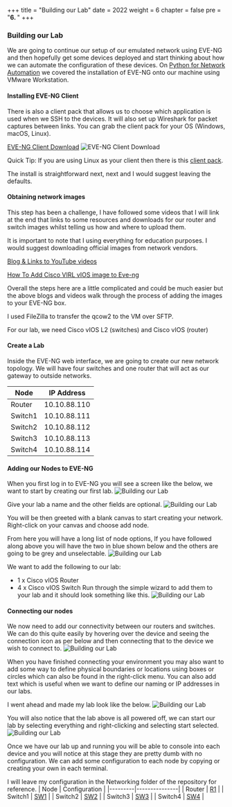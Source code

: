 +++
title = "Building our Lab"
date = 2022
weight = 6
chapter = false
pre = "<b>6. </b>"
+++

### Building our Lab
We are going to continue our setup of our emulated network using EVE-NG and then hopefully get some devices deployed and start thinking about how we can automate the configuration of these devices. On [Python for Network Automation](5-PythonForNetworkAutomation/) we covered the installation of EVE-NG onto our machine using VMware Workstation.

#### Installing EVE-NG Client
There is also a client pack that allows us to choose which application is used when we SSH to the devices. It will also set up Wireshark for packet captures between links. You can grab the client pack for your OS (Windows, macOS, Linux).

[EVE-NG Client Download](https://www.eve-ng.net/index.php/download/)
![EVE-NG Client Download](/Workshop001/images/6.BuildingLab/001-eVE-NGClientDownload.png) 

Quick Tip: If you are using Linux as your client then there is this [client pack](https://github.com/SmartFinn/eve-ng-integration).

The install is straightforward next, next and I would suggest leaving the defaults.

#### Obtaining network images
This step has been a challenge, I have followed some videos that I will link at the end that links to some resources and downloads for our router and switch images whilst telling us how and where to upload them.

It is important to note that I using everything for education purposes. I would suggest downloading official images from network vendors.

[Blog & Links to YouTube videos](https://loopedback.com/2019/11/15/setting-up-eve-ng-for-ccna-ccnp-ccie-level-studies-includes-multiple-vendor-node-support-an-absolutely-amazing-study-tool-to-check-out-asap/)

[How To Add Cisco VIRL vIOS image to Eve-ng](https://networkhunt.com/how-to-add-cisco-virl-vios-image-to-eve-ng/)

Overall the steps here are a little complicated and could be much easier but the above blogs and videos walk through the process of adding the images to your EVE-NG box.

I used FileZilla to transfer the qcow2 to the VM over SFTP.

For our lab, we need Cisco vIOS L2 (switches) and Cisco vIOS (router)

#### Create a Lab
Inside the EVE-NG web interface, we are going to create our new network topology. We will have four switches and one router that will act as our gateway to outside networks.

| Node    | IP Address     |
|---------|----------------|
| Router  | 10.10.88.110   |
| Switch1 | 10.10.88.111   |
| Switch2 | 10.10.88.112   |
| Switch3 | 10.10.88.113   |
| Switch4 | 10.10.88.114   |

#### Adding our Nodes to EVE-NG
When you first log in to EVE-NG you will see a screen like the below, we want to start by creating our first lab.
![Building our Lab](/Workshop001/images/6.BuildingLab/002-lab.png) 

Give your lab a name and the other fields are optional.
![Building our Lab](/Workshop001/images/6.BuildingLab/003-lab.png) 

You will be then greeted with a blank canvas to start creating your network. Right-click on your canvas and choose add node.

From here you will have a long list of node options, If you have followed along above you will have the two in blue shown below and the others are going to be grey and unselectable.
![Building our Lab](/Workshop001/images/6.BuildingLab/004-lab.png) 

We want to add the following to our lab:

- 1 x Cisco vIOS Router
- 4 x Cisco vIOS Switch
Run through the simple wizard to add them to your lab and it should look something like this.
![Building our Lab](/Workshop001/images/6.BuildingLab/005-lab.png) 

#### Connecting our nodes
We now need to add our connectivity between our routers and switches. We can do this quite easily by hovering over the device and seeing the connection icon as per below and then connecting that to the device we wish to connect to.
![Building our Lab](/Workshop001/images/6.BuildingLab/006-lab.png) 

When you have finished connecting your environment you may also want to add some way to define physical boundaries or locations using boxes or circles which can also be found in the right-click menu. You can also add text which is useful when we want to define our naming or IP addresses in our labs.

I went ahead and made my lab look like the below.
![Building our Lab](/Workshop001/images/6.BuildingLab/007-lab.png) 

You will also notice that the lab above is all powered off, we can start our lab by selecting everything and right-clicking and selecting start selected.
![Building our Lab](/Workshop001/images/6.BuildingLab/008-lab.png) 

Once we have our lab up and running you will be able to console into each device and you will notice at this stage they are pretty dumb with no configuration. We can add some configuration to each node by copying or creating your own in each terminal.

I will leave my configuration in the Networking folder of the repository for reference.
| Node    | Configuration |
|---------|---------------|
| Router  | [R1](/6-BuildingOurLab/config/R1.txt)            |
| Switch1 | [SW1](/6-BuildingOurLab/config/SW1.txt)           |
| Switch2 | [SW2](/6-BuildingOurLab/config/SW2.txt)           |
| Switch3 | [SW3](/6-BuildingOurLab/config/SW3.txt)           |
| Switch4 | [SW4](/6-BuildingOurLab/config/SW4.txt)           |
